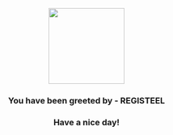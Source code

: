 <p align="center">
            <img src="https://raw.githubusercontent.com/PokeAPI/sprites/master/sprites/pokemon/379.png" width="150" height="150">
          </p>
          <h3 align="center">You have been greeted by - <b>REGISTEEL</b></h3>
          <h3 align="center">Have a nice day!</h3>
